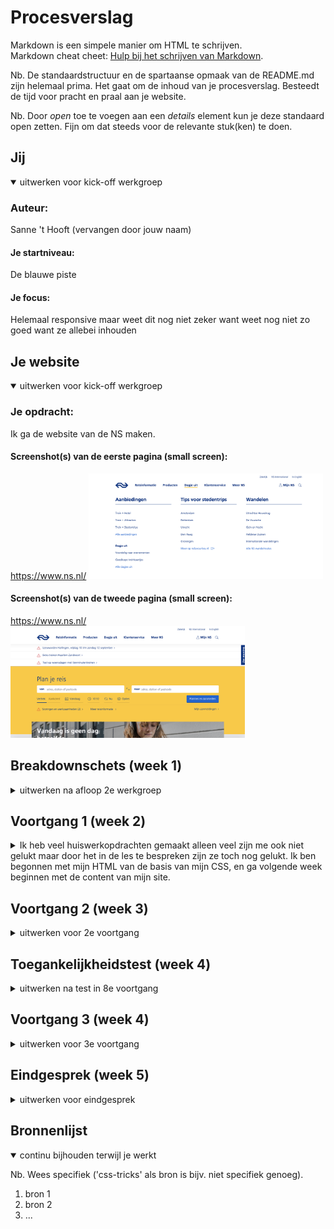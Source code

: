 # Procesverslag
Markdown is een simpele manier om HTML te schrijven.  
Markdown cheat cheet: [Hulp bij het schrijven van Markdown](https://github.com/adam-p/markdown-here/wiki/Markdown-Cheatsheet).

Nb. De standaardstructuur en de spartaanse opmaak van de README.md zijn helemaal prima. Het gaat om de inhoud van je procesverslag. Besteedt de tijd voor pracht en praal aan je website.

Nb. Door *open* toe te voegen aan een *details* element kun je deze standaard open zetten. Fijn om dat steeds voor de relevante stuk(ken) te doen.





## Jij

<details open>
<summary>uitwerken voor kick-off werkgroep</summary>

### Auteur:
Sanne 't Hooft (vervangen door jouw naam)

#### Je startniveau:
De blauwe piste

#### Je focus:
Helemaal responsive maar weet dit nog niet zeker want weet nog niet zo goed want ze allebei inhouden
 
</details>





## Je website

<details open>
<summary>uitwerken voor kick-off werkgroep</summary>

### Je opdracht:
Ik ga de website van de NS maken.

#### Screenshot(s) van de eerste pagina (small screen): 
https://www.ns.nl/ 
<img src="images/Screenshot 2021-09-08 at 10.36.32.png" width="375px" alt="omschrijving van de pagina">

#### Screenshot(s) van de tweede pagina (small screen):
https://www.ns.nl/  
<img src="images/Screenshot 2021-09-08 at 10.34.10.png" width="375px" alt="omschrijving van de pagina">
 
</details>





## Breakdownschets (week 1)

<details>
<summary>uitwerken na afloop 2e werkgroep</summary>

### de hele pagina: 
<img src="images/FRONTED- DEVELOPMENT.png" width="375px" alt="breakdown van de hele pagina">

### dynamisch deel (bijv menu): 
<img src="images/FRONTED- DEVELOPMENT.png" width="375px" alt="breakdown van een dynamisch deel">

### wellicht nog een dynamisch deel (bijv filter): 
<img src="" width="375px" alt="breakdown van nog een dynamisch deel">

</details>





## Voortgang 1 (week 2)

<details>
<summary>Ik heb veel huiswerkopdrachten gemaakt alleen veel zijn me ook niet gelukt maar door het in de les te bespreken zijn ze toch nog gelukt. Ik ben begonnen met mijn HTML van de basis van mijn CSS, en ga volgende week beginnen met de content van mijn site.</summary>

### Stand van zaken
hier dit ging goed & dit was lastig (neem ook screenshots op van delen van je website en code)
 Opzich alles wat ik tot nu toe hebt gemaakt was niet al te moeilijk, want heb alleen maar de basis van HTML en CSS gemaakt, straks als ik dieper in de stof ga en JS ga gebruiken gaat gebruiken gaan waarschijnlijk meer dingen fout :).


### Agenda voor meeting
samen met je groepje opstellen

| student 1 (ik)                     | student 2          | student 3    | student 4        |
| JS transformeren geleerd           | ---                | ---          | ---              |
| Iconen grootte                     | en dit             | en ik dit    | en dan ik dat    |
| Buttons echt laten werken          | dit als er tijd is | nog een punt | dit wil ik zeker |
| CSS schoner en leesbaarder make    | ...                | ...          | ...              |


### Verslag van meeting
hier na afloop snel de uitkomsten van de meeting vastleggen

- Het eerste punt van wat ik heb meegenomen van de meeting was dat ik de opdracht niet goed snapte en de html moet kloppen en sommige buttons ook echt moeten werken en niet alleen maar een image zijn.
 
- Het tweeede punt is dat ik geleerd heb hoe ik de textje goed onder het icoontje te plaatsen zonder gebruik te maken van postition:fixed.
 
- Het derde punt van wat ik heb meegenomen is dat is mijn menu button ook echt moet laat transformeren als je erop klikt net zoals het in het echt zo is. Sanne had een hele codepen waar alle CSS en JS is staat om dat menu goed te laten tranformen wat toch wel heel erg handig is voor mij :).
 
- Ook heb ik meegenomen uit de meeting dat je alle lengtes in em moet zetten omdat je dan het goed mee kan schalen.

</details>





## Voortgang 2 (week 3)

<details>
<summary>uitwerken voor 2e voortgang</summary>

### Stand van zaken
hier dit ging goed & dit was lastig (neem ook screenshots op van delen van je website en code)


### Agenda voor meeting
samen met je groepje opstellen

| student 1      | student 2          | student 3    | student 4        |
| ---            | ---                | ---          | ---              |
| dit bespreken  | en dit             | en ik dit    | en dan ik dat    |
| en dat ook nog | dit als er tijd is | nog een punt | dit wil ik zeker |
| ...            | ...                | ...          | ...              |


### Verslag van meeting
hier na afloop snel de uitkomsten van de meeting vastleggen

- punt 1
- punt 2
- nog een punt
- ...

</details>





## Toegankelijkheidstest (week 4)

<details>
<summary>uitwerken na test in 8e voortgang</summary>

### Bevindingen
Lijst met je bevindingen die in de test naar voren kwamen:

#### Titel eerste bevinding
Hier korte omschrijving (met indien nodig een afbeelding)

Hier een omschrijving van hoe het opgelost kan worden (met indien nodig een afbeelding)


#### Titel tweede bevinding. 
Hier korte omschrijving (met indien nodig een afbeelding)

Hier een omschrijving van hoe het opgelost kan worden (met indien nodig een afbeelding)


#### Titel volgende bevinding. 
Hier korte omschrijving (met indien nodig een afbeelding)

Hier een omschrijving van hoe het opgelost kan worden (met indien nodig een afbeelding)


#### Titel nog een bevinding. 
Hier korte omschrijving (met indien nodig een afbeelding)

Hier een omschrijving van hoe het opgelost kan worden (met indien nodig een afbeelding)

</details>





## Voortgang 3 (week 4)

<details>
<summary>uitwerken voor 3e voortgang</summary>

### Stand van zaken
hier dit ging goed & dit was lastig (neem ook screenshots op van delen van je website en code)


### Agenda voor meeting
samen met je groepje opstellen

| student 1      | student 2          | student 3    | student 4        |
| ---            | ---                | ---          | ---              |
| dit bespreken  | en dit             | en ik dit    | en dan ik dat    |
| en dat ook nog | dit als er tijd is | nog een punt | dit wil ik zeker |
| ...            | ...                | ...          | ...              |


### Verslag van meeting
hier na afloop snel de uitkomsten van de meeting vastleggen

- punt 1
- punt 2
- nog een punt
- ...

</details>





## Eindgesprek (week 5)

<details>
<summary>uitwerken voor eindgesprek</summary>

### Stand van zaken
hier dit ging goed & dit was lastig (neem ook screenshots op van delen van je website en code)

### Screenshot(s)

hier screenshot(s) van je eindresultaat

</details>





## Bronnenlijst

<details open>
<summary>continu bijhouden terwijl je werkt</summary>

Nb. Wees specifiek ('css-tricks' als bron is bijv. niet specifiek genoeg).

1. bron 1
2. bron 2
3. ...

</details>
